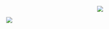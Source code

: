 <p align="center">
<img src="https://file.garden/ZsDIhjQ9dy2RG4Fr/github"/>
</p>

![](https://komarev.com/ghpvc/?username=ranpos&color=dedede) <br>
